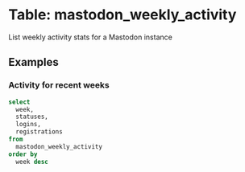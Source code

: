 # Table: mastodon_weekly_activity

List weekly activity stats for a Mastodon instance

## Examples

### Activity for recent weeks

```sql
select
  week,
  statuses,
  logins,
  registrations
from
  mastodon_weekly_activity
order by
  week desc
```

